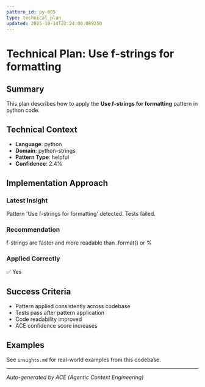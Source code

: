 ```yaml
---
pattern_id: py-005
type: technical_plan
updated: 2025-10-14T22:24:00.089250
---
```

# Technical Plan: Use f-strings for formatting

## Summary

This plan describes how to apply the **Use f-strings for formatting** pattern in python code.

## Technical Context

- **Language**: python
- **Domain**: python-strings
- **Pattern Type**: helpful
- **Confidence**: 2.4%

## Implementation Approach

### Latest Insight

Pattern 'Use f-strings for formatting' detected. Tests failed.

### Recommendation

f-strings are faster and more readable than .format() or %

### Applied Correctly

✅ Yes

## Success Criteria

- Pattern applied consistently across codebase
- Tests pass after pattern application
- Code readability improved
- ACE confidence score increases

## Examples

See `insights.md` for real-world examples from this codebase.

---

*Auto-generated by ACE (Agentic Context Engineering)*
